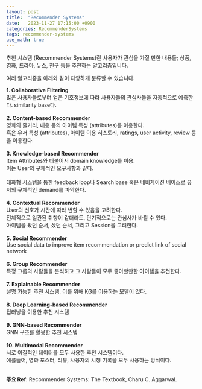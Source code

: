 ```yaml
---
layout: post
title:  "Recommender Systems"
date:   2023-11-27 17:15:00 +0900
categories: RecommenderSystems
tags: recommender-systems
use_math: true
---
```


추천 시스템 (Recommender Systems)란 사용자가 관심을 가질 만한 내용들; 상품, 영화, 드라마, 뉴스, 친구 등을 추천하는 알고리즘입니다.

여러 알고리즘을 아래와 같이 다양하게 분류할 수 있습니다.  

<b> 1. Collaborative Filtering </b>  
많은 사용자들로부터 얻은 기호정보에 따라 사용자들의 관심사들을 자동적으로 예측한다. similarity base다. <br>   
<b> 2. Content-based Recommender </b>   
영화의 줄거리, 내용 등의 아이템 특성 (attributes)를 이용한다. <br>
혹은 유저 특성 (attributes), 아이템 이용 히스토리, ratings, user activity, review 등을 이용한다. <br>   
<b> 3. Knowledge-based Recommender</b>    
Item Attributes와 더불어서 domain knowledge를 이용. <br>
이는 User의 구체적인 요구사항과 같다. <br> 
<br>
대화형 시스템을 통한 feedback loop나 Search base 혹은 네비게이션 베이스로 유저의 구체적인 demand를 파악한다. <br>   
<b> 4. Contextual Recommender </b>   
User의 선호가 시간에 따라 변할 수 있음을 고려한다. <br>
전체적으로 일관된 취향이 같더라도, 단기적으로는 관심사가 바뀔 수 있다. <br>
아이템을 봤던 순서, 샀던 순서, 그리고 Session을 고려한다. <br>   
<b> 5. Social Recommender</b>    
Use social data to improve item recommendation or predict link of social network <br>   
<b> 6. Group Recommender</b>    
특정 그룹의 사람들을 분석하고 그 사람들이 모두 좋아할만한 아이템을 추천한다. <br>   
<b> 7. Explainable Recommender</b>  
설명 가능한 추천 시스템. 이를 위해 KG를 이용하는 모델이 있다. <br>  
<b> 8. Deep Learning-based Recommender</b>  
딥러닝을 이용한 추천 시스템 <br>  
<b> 9. GNN-based Recommender</b>  
GNN 구조를 활용한 추천 시스템 <br>  
<b> 10. Multimodal Recommender </b>   
서로 이질적인 데이터를 모두 사용한 추천 시스템이다. <br>
예를들어, 영화 포스터, 리뷰, 사용자의 시청 기록을 모두 사용하는 방식이다.  
<br>
  
<b>주요 Ref</b>: Recommender Systems: The Textbook, Charu C. Aggarwal.  
  

 